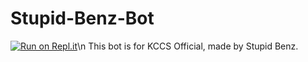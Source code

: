 # Stupid-Benz-Bot
[![Run on Repl.it](https://repl.it/badge/github/Stupid-Benz/Stupid-Benz-Bot)](https://repl.it/github/Stupid-Benz/Stupid-Benz-Bot)\n
This bot is for KCCS Official, made by Stupid Benz.
